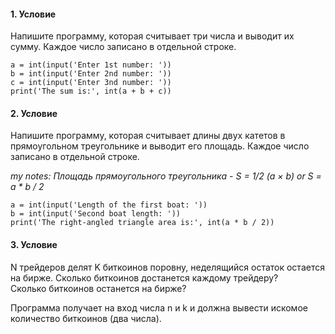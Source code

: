 #### 1. Условие
Напишите программу, которая считывает три числа и выводит их сумму.
Каждое число записано в отдельной строке.
```
a = int(input('Enter 1st number: '))
b = int(input('Enter 2nd number: '))
c = int(input('Enter 3nd number: '))
print('The sum is:', int(a + b + c))
```

#### 2. Условие
Напишите программу, которая считывает длины двух катетов в прямоугольном треугольнике и выводит его площадь.
Каждое число записано в отдельной строке.

_my notes: Площадь прямоугольного треугольника - S = 1/2 (a × b) or S = a * b / 2_

```
a = int(input('Length of the first boat: '))
b = int(input('Second boat length: '))
print('The right-angled triangle area is:', int(a * b / 2))
```
#### 3. Условие
N трейдеров делят K биткоинов поровну, неделящийся остаток остается на бирже. Сколько биткоинов достанется каждому трейдеру?   
Сколько биткоинов останется на бирже?

Программа получает на вход числа n и k и должна вывести искомое количество биткоинов (два числа).
```

```
